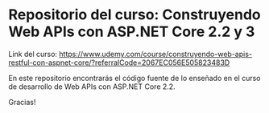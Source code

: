 # Repositorio del curso: Construyendo Web APIs con ASP.NET Core 2.2 y 3

Link del curso: https://www.udemy.com/course/construyendo-web-apis-restful-con-aspnet-core/?referralCode=2067EC056E505823483D

En este repositorio encontrarás el código fuente de lo enseñado en el curso de desarrollo de Web APIs con ASP.NET Core 2.2.

Gracias!
